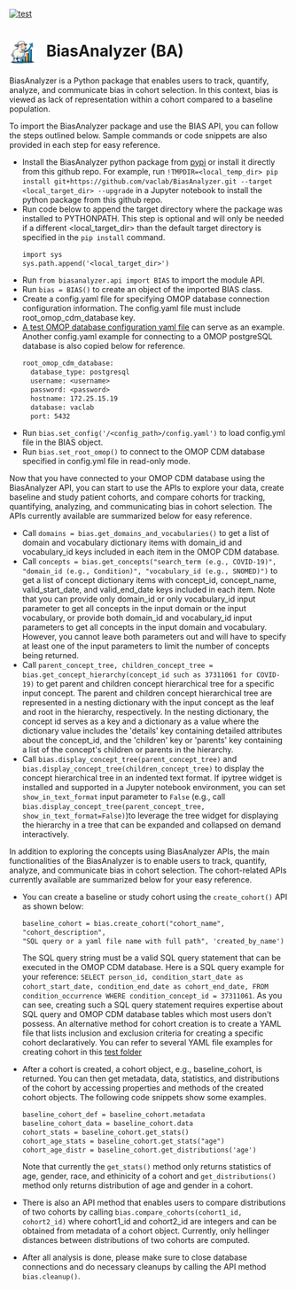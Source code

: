 [![test](https://github.com/VACLab/BiasAnalyzer/actions/workflows/test.yml/badge.svg?branch=main)](https://github.com/VACLab/BiasAnalyzer/actions/workflows/test.yml)
<h1>
  <img src="./assets/logo.png" alt="Project Logo" width="50" style="vertical-align: middle; margin-right: 10px;">
  BiasAnalyzer (BA)
</h1>

BiasAnalyzer is a Python package that enables users to track, quantify, analyze, and communicate bias in cohort 
selection. In this context, bias is viewed as lack of representation within a cohort compared to a baseline population.

To import the BiasAnalyzer package and use the BIAS API, you can follow the steps outlined below. Sample commands or 
code snippets are also provided in each step for easy reference.

- Install the BiasAnalyzer python package from [pypi](https://pypi.org/) or 
install it directly from this github repo. For example, run 
`!TMPDIR=<local_temp_dir> pip install git+https://github.com/vaclab/BiasAnalyzer.git --target <local_target_dir> --upgrade`
in a Jupyter notebook to install the python package from this github repo. 
- Run code below to append the target directory where the package was installed to PYTHONPATH. This step is optional and 
will only be needed if a different <local_target_dir> than the default target directory is specified in the `pip install` command.
  ```
  import sys
  sys.path.append('<local_target_dir>')
  ```
- Run `from biasanalyzer.api import BIAS` to import the module API.
- Run `bias = BIAS()` to create an object of the imported BIAS class.
- Create a config.yaml file for specifying OMOP database connection configuration information. 
The config.yaml file must include root_omop_cdm_database key. 
- [A test OMOP database configuration yaml file](https://github.com/VACLab/BiasAnalyzer/blob/main/tests/assets/test_config.yaml) 
can serve as an example. Another config.yaml example for connecting to a OMOP postgreSQL database 
is also copied below for reference.
  ```angular2html
  root_omop_cdm_database:
    database_type: postgresql
    username: <username>
    password: <password>
    hostname: 172.25.15.19
    database: vaclab
    port: 5432
  ```
- Run `bias.set_config('/<config_path>/config.yaml')` to load config.yml file in the BIAS object. 
- Run `bias.set_root_omop()` to connect to the OMOP CDM database specified in config.yml file in read-only mode.

Now that you have connected to your OMOP CDM database using the BiasAnalyzer API, you can start to use the APIs 
to explore your data, create baseline and study patient cohorts, and compare cohorts for tracking, quantifying, 
analyzing, and communicating bias in cohort selection. The APIs currently available are summarized below for easy reference.
- Call `domains = bias.get_domains_and_vocabularies()` to get a list of domain and vocabulary dictionary items with domain_id and 
vocabulary_id keys included in each item in the OMOP CDM database. 
- Call `concepts = bias.get_concepts("search_term (e.g., COVID-19)", "domain_id (e.g., Condition)", "vocabulary_id (e.g., SNOMED)")` 
to get a list of concept dictionary items with concept_id, concept_name, valid_start_date, and valid_end_date keys 
included in each item. Note that you can provide only domain_id or only vocabulary_id input parameter to get all
concepts in the input domain or the input vocabulary, or provide both domain_id and vocabulary_id input parameters to 
get all concepts in the input domain and vocabulary. However, you cannot leave both parameters out and 
will have to specify at least one of the input parameters to limit the number of concepts being returned.  
- Call `parent_concept_tree, children_concept_tree = bias.get_concept_hierarchy(concept_id such as 37311061 for COVID-19)`
to get parent and children concept hierarchical tree for a specific input concept. The parent and children concept hierarchical 
tree are represented in a nesting dictionary with the input concept as the leaf and root in the hierarchy, respectively. 
In the nesting dictionary, the concept id serves as a key and a dictionary as a value where the dictionary value includes
the 'details' key containing detailed attributes about the concept_id, and the 'children' key or 'parents' key 
containing a list of the concept's children or parents in the hierarchy. 
- Call `bias.display_concept_tree(parent_concept_tree)` and `bias.display_concept_tree(children_concept_tree)` to display 
the concept hierarchical tree in an indented text format. If ipytree widget is installed and supported in a Jupyter notebook 
environment, you can set `show_in_text_format` input parameter to `False` 
(e.g., call `bias.display_concept_tree(parent_concept_tree,  show_in_text_format=False)`)to leverage the tree widget for displaying 
the hierarchy in a tree that can be expanded and collapsed on demand interactively.   

In addition to exploring the concepts using BiasAnalyzer APIs, the main functionalities of the BiasAnalyzer is 
to enable users to track, quantify, analyze, and communicate bias in cohort selection. The cohort-related APIs 
currently available are summarized below for your easy reference.

- You can create a baseline or study cohort using the `create_cohort()` API as shown below:
  ```angular2html
  baseline_cohort = bias.create_cohort("cohort_name", "cohort_description", 
  "SQL query or a yaml file name with full path", 'created_by_name')       
  ```
  The SQL query string must be a valid SQL query statement that can be executed in the OMOP CDM database. Here is 
a SQL query example for your reference: 
`SELECT person_id, condition_start_date as cohort_start_date, condition_end_date as cohort_end_date, FROM condition_occurrence WHERE condition_concept_id = 37311061`. 
As you can see, creating such a SQL query statement requires expertise about SQL query and OMOP CDM database tables 
which most users don't possess. An alternative method for cohort creation is to create a YAML file 
that lists inclusion and exclusion criteria for creating a specific cohort declaratively. You can refer to 
several YAML file examples for creating cohort in this [test folder](https://github.com/VACLab/BiasAnalyzer/tree/main/tests/assets/cohort_creation)
- After a cohort is created, a cohort object, e.g., baseline_cohort, is returned. You can then get metadata, 
data, statistics, and distributions of the cohort by accessing properties and methods of the created cohort objects. 
The following code snippets show some examples.
  ```angular2html
  baseline_cohort_def = baseline_cohort.metadata
  baseline_cohort_data = baseline_cohort.data
  cohort_stats = baseline_cohort.get_stats()
  cohort_age_stats = baseline_cohort.get_stats("age")
  cohort_age_distr = baseline_cohort.get_distributions('age')
  ```
  Note that currently the `get_stats()` method only returns statistics of age, gender, race, and ethinicity of a cohort 
and `get_distributions()` method only returns distribution of age and gender in a cohort.

- There is also an API method that enables users to compare distributions of two cohorts by calling `bias.compare_cohorts(cohort1_id, cohort2_id)` 
where cohort1_id and cohort2_id are integers and can be obtained from metadata of a cohort object. Currently, 
only hellinger distances between distributions of two cohorts are computed.

- After all analysis is done, please make sure to close database connections and do necessary cleanups by calling 
the API method `bias.cleanup()`.